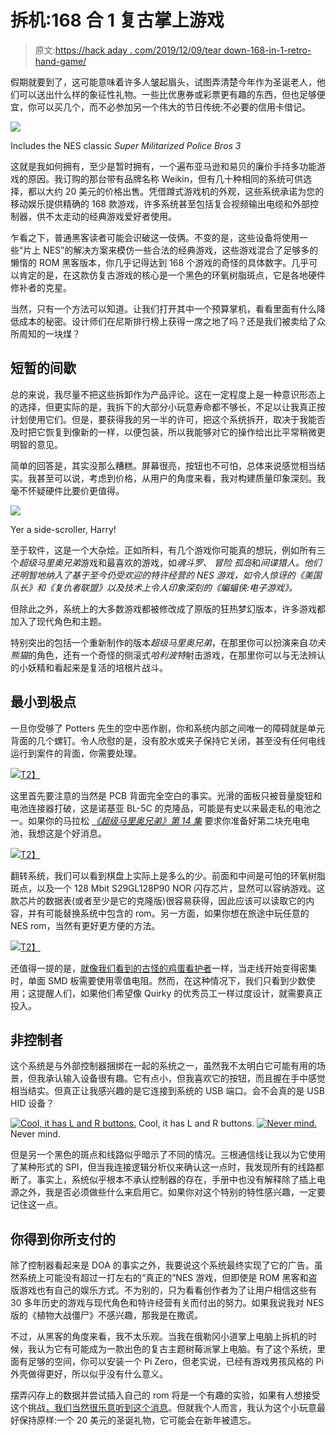 # 拆机:168 合 1 复古掌上游戏

> 原文:[https://hack aday . com/2019/12/09/tear down-168-in-1-retro-hand-game/](https://hackaday.com/2019/12/09/teardown-168-in-1-retro-handheld-game/)

假期就要到了，这可能意味着许多人皱起眉头，试图弄清楚今年作为圣诞老人，他们可以送出什么样的象征性礼物。一些比优惠券或彩票更有趣的东西，但也足够便宜，你可以买几个，而不必参加另一个伟大的节日传统:不必要的信用卡借记。

[![](../Images/63b85ef2e828e8f145c5e050c4a05683.png)](https://hackaday.com/wp-content/uploads/2019/11/retro168_ad.jpg)

Includes the NES classic *Super Militarized Police Bros 3*

这就是我如何拥有，至少是暂时拥有，一个遍布亚马逊和易贝的廉价手持多功能游戏的原因。我订购的那台带有品牌名称 Weikin，但有几十种相同的系统可供选择，都以大约 20 美元的价格出售。凭借蹲式游戏机的外观，这些系统承诺为您的移动娱乐提供精确的 168 款游戏，许多系统甚至包括复合视频输出电缆和外部控制器，供不太走动的经典游戏爱好者使用。

乍看之下，普通黑客读者可能会识破这一伎俩。不变的是，这些设备将使用一些“片上 NES”的解决方案来模仿一些合法的经典游戏，这些游戏混合了足够多的懒惰的 ROM 黑客版本，你几乎记得达到 168 个游戏的奇怪的具体数字。几乎可以肯定的是，在这款仿复古游戏的核心是一个黑色的环氧树脂斑点，它是各地硬件修补者的克星。

当然，只有一个方法可以知道。让我们打开其中一个预算掌机，看看里面有什么降低成本的秘密。设计师们在尼斯排行榜上获得一席之地了吗？还是我们被卖给了众所周知的一块煤？

## 短暂的间歇

总的来说，我尽量不把这些拆卸作为产品评论。这在一定程度上是一种意识形态上的选择，但更实际的是，我拆下的大部分小玩意寿命都不够长，不足以让我真正按计划使用它们。但是，要获得我的另一半的许可，把这个系统拆开，取决于我能否及时把它恢复到像新的一样，以便包装，所以我能够对它的操作给出比平常稍微更明智的意见。

简单的回答是，其实没那么糟糕。屏幕很亮，按钮也不可怕，总体来说感觉相当结实。我甚至可以说，考虑到价格，从用户的角度来看，我对构建质量印象深刻。我毫不怀疑硬件比要价更值得。

[![](../Images/7b3332e9d54bb1ad3ac5d94d94f02709.png)](https://hackaday.com/wp-content/uploads/2019/11/retro168_harry.jpg)

Yer a side-scroller, Harry!

至于软件，这是一个大杂烩。正如所料，有几个游戏你可能真的想玩，例如所有三个*超级马里奥兄弟*游戏和最喜欢的游戏，如*魂斗罗、* *冒险* *孤岛*和*间谍猎人。他们还明智地纳入了基于至今仍受欢迎的特许经营的 NES 游戏，如令人惊讶的《美国队长》和《复仇者联盟》以及技术上令人印象深刻的《蝙蝠侠:电子游戏》。*

但除此之外，系统上的大多数游戏都被修改成了原版的狂热梦幻版本，许多游戏都加入了现代角色和主题。

特别突出的包括一个重新制作的版本*超级马里奥兄弟*，在那里你可以扮演来自*功夫熊猫*的角色，还有一个奇怪的侧滚式*哈利波特*射击游戏，在那里你可以与无法辨认的小妖精和看起来是复活的培根片战斗。

## 最小到极点

一旦你受够了 Potters 先生的空中恶作剧，你和系统内部之间唯一的障碍就是单元背面的几个螺钉。令人欣慰的是，没有胶水或夹子保持它关闭，甚至没有任何电线运行到案件的背面，你需要处理。

[![](../Images/867a3d4be068f374027e77669456148d.png)T2】](https://hackaday.com/wp-content/uploads/2019/11/retro168_back.jpg)

这里首先要注意的当然是 PCB 背面完全空白的事实。光滑的面板只被音量旋钮和电池连接器打破，这是诺基亚 BL-5C 的克隆品，可能是有史以来最走私的电池之一。如果你的马拉松 [*《超级马里奥兄弟》第 14 集*](https://bootleggames.fandom.com/wiki/Super_Mario_14) 要求你准备好第二块充电电池，我想这是个好消息。

[![](../Images/122ffad2a061b5d2891ba22cc0881087.png)T2】](https://hackaday.com/wp-content/uploads/2019/11/retro168_board.jpg)

翻转系统，我们可以看到棋盘上实际上是多么的少。前面和中间是可怕的环氧树脂斑点，以及一个 128 Mbit S29GL128P90 NOR 闪存芯片，显然可以容纳游戏。这款芯片的数据表(或者至少是它的克隆版)很容易获得，因此应该可以读取它的内容，并有可能替换系统中包含的 rom。另一方面，如果你想在旅途中玩任意的 NES rom，当然有更好更方便的方法。

[![](../Images/1a16be2636293f525a5441274b46a83a.png)T2】](https://hackaday.com/wp-content/uploads/2019/11/retro168_closeup.jpg)

还值得一提的是，[就像我们看到的古怪的鸡蛋看护者](https://hackaday.com/2019/10/08/teardown-quirky-egg-minder/)一样，当走线开始变得密集时，单面 SMD 板需要使用零值电阻。然而，在这种情况下，我们只看到少数使用；这提醒人们，如果他们希望像 Quirky 的优秀员工一样过度设计，就需要真正投入。

## 非控制者

这个系统是与外部控制器捆绑在一起的系统之一，虽然我不太明白它可能有用的场景，但我承认输入设备很有趣。它有点小，但我喜欢它的按钮，而且握在手中感觉相当结实。但真正让我感兴趣的是它连接到系统的 USB 端口。会不会真的是 USB HID 设备？

 [![Cool, it has L and R buttons.](../Images/b830fe73a6ddb0b1f7bf92d2fa5291ee.png "retro168_controller1")](https://hackaday.com/2019/12/09/teardown-168-in-1-retro-handheld-game/retro168_controller1/) Cool, it has L and R buttons. [![Never mind.](../Images/f059a0af8d9ed03d94bb860651663153.png "retro168_controller")](https://hackaday.com/2019/12/09/teardown-168-in-1-retro-handheld-game/retro168_controller/) Never mind.

但是另一个黑色的斑点和线路似乎暗示了不同的情况。三根通信线让我以为它使用了某种形式的 SPI，但当我连接逻辑分析仪来确认这一点时，我发现所有的线路都断了。事实上，系统似乎根本不承认控制器的存在，手册中也没有解释除了插上电源之外，我是否必须做些什么来启用它。如果你对这个特别的特性感兴趣，一定要记住这一点。

## 你得到你所支付的

除了控制器看起来是 DOA 的事实之外，我要说这个系统最终实现了它的广告。虽然系统上可能没有超过一打左右的“真正的”NES 游戏，但即使是 ROM 黑客和盗版游戏也有自己的娱乐方式。不为别的，只为看看创作者为了让用户相信这些有 30 多年历史的游戏与现代角色和特许经营有关而付出的努力。如果我说我对 NES 版的《植物大战僵尸》不感兴趣，那我是在撒谎。

不过，从黑客的角度来看，我不太乐观。当我在俄勒冈小道掌上电脑上拆机的时候，我认为它有可能成为一款出色的复古主题树莓派掌上电脑。有了这个系统，里面有足够的空间，你可以安装一个 Pi Zero，但老实说，已经有游戏男孩风格的 Pi 外壳做得更好，所以似乎没有什么意义。

摆弄闪存上的数据并尝试插入自己的 rom 将是一个有趣的实验，如果有人想接受这个挑战[，我们当然很乐意听到这个消息](https://hackaday.com/submit-a-tip/)。但就我个人而言，我认为这个小玩意最好保持原样:一个 20 美元的圣诞礼物，它可能会在新年被遗忘。